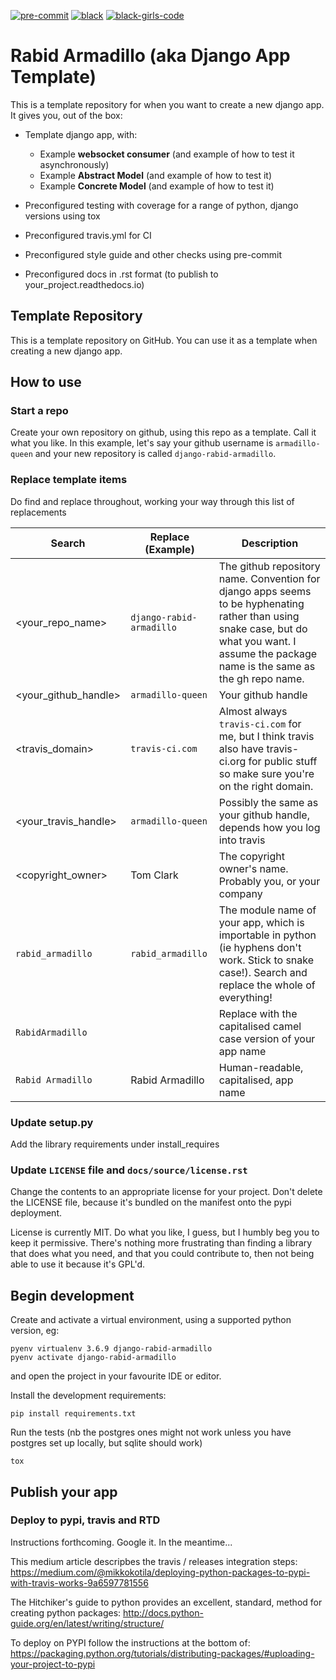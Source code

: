 <!--- The following badges don't work because they're templated... uncomment when filled out
[![PyPI version](https://badge.fury.io/py/{{library_name}}.svg)](https://badge.fury.io/py/{{library_name}})
[![Build Status](https://travis-ci.{{com_or_org}}/{{travis_username}}/{{library_name}}.svg?branch=master)](https://travis-ci.{{com_or_org}}/{{travis_username}}/{{library_name}})
[![codecov](https://codecov.io/gh/{{codecov_username}}/{{library_name}}/branch/master/graph/badge.svg)](https://codecov.io/gh/{{codecov_username}}/{{library_name}})
[![Documentation Status](https://readthedocs.org/projects/{{library_name}}/badge/?version=latest)](https://{{library_name}}.readthedocs.io/en/latest/?badge=latest)
--->

[![pre-commit](https://img.shields.io/badge/pre--commit-enabled-brightgreen?logo=pre-commit&logoColor=white)](https://github.com/pre-commit/pre-commit)
[![black](https://img.shields.io/badge/code%20style-black-000000.svg)](https://github.com/ambv/black)
[![black-girls-code](https://img.shields.io/badge/black%20girls-code-f64279.svg)](https://www.blackgirlscode.com/)


# Rabid Armadillo (aka Django App Template)

This is a template repository for when you want to create a new django app. It gives you, out of the box:

- Template django app, with:
    - Example **websocket consumer** (and example of how to test it asynchronously)
    - Example **Abstract Model** (and example of how to test it)
    - Example **Concrete Model** (and example of how to test it)

- Preconfigured testing with coverage for a range of python, django versions using tox

- Preconfigured travis.yml for CI

- Preconfigured style guide and other checks using pre-commit

- Preconfigured docs in .rst format (to publish to your_project.readthedocs.io)


## Template Repository

This is a template repository on GitHub. You can use it as a template when creating a new django app.


## How to use

### Start a repo

Create your own repository on github, using this repo as a template. Call it what you like.
In this example, let's say your github username is `armadillo-queen` and your new repository is called `django-rabid-armadillo`.


### Replace template items

Do find and replace throughout, working your way through this list of replacements

| Search  | Replace (Example) | Description |
|-------|-------|-------|
| <your_repo_name> | `django-rabid-armadillo` | The github repository name. Convention for django apps seems to be hyphenating rather than using snake case, but do what you want. I assume the package name is the same as the gh repo name.|
| <your_github_handle> | `armadillo-queen` | Your github handle |
| <travis_domain> | `travis-ci.com` | Almost always `travis-ci.com` for me, but I think travis also have travis-ci.org for public stuff so make sure you're on the right domain. |
| <your_travis_handle> | `armadillo-queen` | Possibly the same as your github handle, depends how you log into travis |
| <copyright_owner> | Tom Clark | The copyright owner's name. Probably you, or your company |
| `rabid_armadillo` | `rabid_armadillo` | The module name of your app, which is importable in python (ie hyphens don't work. Stick to snake case!). Search and replace the whole of everything! |
| `RabidArmadillo` | | Replace with the capitalised camel case version of your app name |
| `Rabid Armadillo` | Rabid Armadillo | Human-readable, capitalised, app name |

### Update setup.py

Add the library requirements under install_requires

### Update `LICENSE` file and `docs/source/license.rst`

Change the contents to an appropriate license for your project. Don't delete the LICENSE file, because it's bundled on the manifest onto the pypi deployment.

License is currently MIT. Do what you like, I guess, but I humbly beg you to keep it permissive. There's nothing more
frustrating than finding a library that does what you need, and that you could contribute to, then not being able to
use it because it's GPL'd.

## Begin development

Create and activate a virtual environment, using a supported python version, eg:
```
pyenv virtualenv 3.6.9 django-rabid-armadillo
pyenv activate django-rabid-armadillo
```
and open the project in your favourite IDE or editor.

Install the development requirements:
```
pip install requirements.txt
```

Run the tests (nb the postgres ones might not work unless you have postgres set up locally, but sqlite should work)
```
tox
```





## Publish your app

### Deploy to pypi, travis and RTD

Instructions forthcoming. Google it. In the meantime...

This medium article descripbes the travis / releases integration steps:
    https://medium.com/@mikkokotila/deploying-python-packages-to-pypi-with-travis-works-9a6597781556

The Hitchiker's guide to python provides an excellent, standard, method for creating python packages:
    http://docs.python-guide.org/en/latest/writing/structure/

To deploy on PYPI follow the instructions at the bottom of:
    https://packaging.python.org/tutorials/distributing-packages/#uploading-your-project-to-pypi
